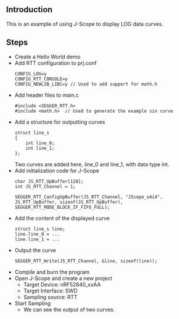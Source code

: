 ## Introduction

This is an example of using J-Scope to display LOG data curves.

## Steps

* Create a Hello World demo
* Add RTT configuration to prj.conf
    ```
    CONFIG_LOG=y   
    CONFIG_RTT_CONSOLE=y    
    CONFIG_NEWLIB_LIBC=y // Used to add support for math.h
    ```
* Add header files to main.c
    ```
    #include <SEGGER_RTT.h>
    #include <math.h>  // Used to generate the example sin curve
    ```
* Add a structure for outputting curves
    ```
    struct line_s
    {
        int line_0;
        int line_1;
    };
    ```
    Two curves are added here, line_0 and line_1, with data type int.
* Add initialization code for J-Scope
    ```
    char JS_RTT_UpBuffer[128];
    int JS_RTT_Channel = 1;

    SEGGER_RTT_ConfigUpBuffer(JS_RTT_Channel, "JScope_u4i4",        JS_RTT_UpBuffer, sizeof(JS_RTT_UpBuffer), SEGGER_RTT_MODE_BLOCK_IF_FIFO_FULL);
    ```
* Add the content of the displayed curve
    ```
    struct line_s line;
    line.line_0 = ...
    line.line_1 = ...
    ```
* Output the curve
    ```
    SEGGER_RTT_Write(JS_RTT_Channel, &line, sizeof(line));
    ```
* Compile and burn the program
* Open J-Scope and create a new project
    * Target Device: nRF52840_xxAA
    * Target Interface: SWD
    * Sampling source: RTT
* Start Sampling
    * We can see the output of two curves.
